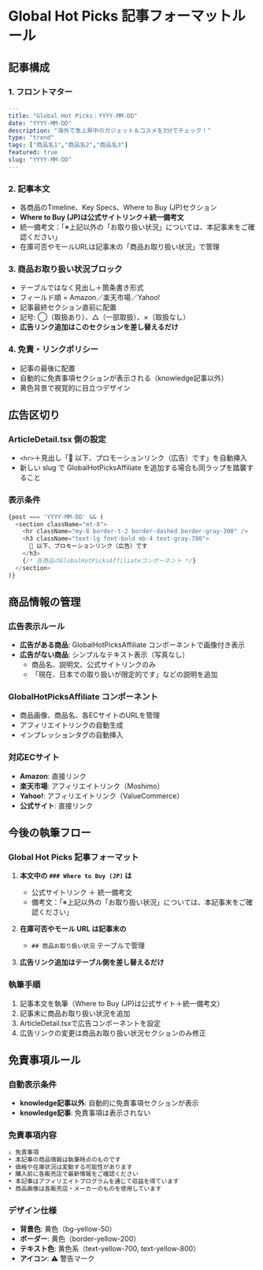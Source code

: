 # Global Hot Picks 記事フォーマットルール

## 記事構成

### 1. フロントマター
```yaml
---
title: "Global Hot Picks｜YYYY-MM-DD"
date: "YYYY-MM-DD"
description: "海外で急上昇中のガジェット＆コスメを3分でチェック！"
type: "trend"
tags: ["商品名1","商品名2","商品名3"]
featured: true
slug: "YYYY-MM-DD"
---
```

### 2. 記事本文
- 各商品のTimeline、Key Specs、Where to Buy (JP)セクション
- **Where to Buy (JP)は公式サイトリンク＋統一備考文**
- 統一備考文：「※上記以外の「お取り扱い状況」については、本記事末をご確認ください」
- 在庫可否やモールURLは記事末の「商品お取り扱い状況」で管理

### 3. 商品お取り扱い状況ブロック
- テーブルではなく見出し＋箇条書き形式
- フィールド順 = Amazon／楽天市場／Yahoo!
- 記事最終セクション直前に配置
- 記号: ◯（取扱あり）、△（一部取扱）、×（取扱なし）
- **広告リンク追加はこのセクションを差し替えるだけ**

### 4. 免責・リンクポリシー
- 記事の最後に配置
- 自動的に免責事項セクションが表示される（knowledge記事以外）
- 黄色背景で視覚的に目立つデザイン

## 広告区切り

### ArticleDetail.tsx 側の設定
- `<hr>`＋見出し「🛒 以下、プロモーションリンク（広告）です」を自動挿入
- 新しい slug で GlobalHotPicksAffiliate を追加する場合も同ラップを踏襲すること

### 表示条件
```typescript
{post === 'YYYY-MM-DD' && (
  <section className="mt-8">
    <hr className="my-8 border-t-2 border-dashed border-gray-300" />
    <h3 className="text-lg font-bold mb-4 text-gray-700">
      🛒 以下、プロモーションリンク（広告）です
    </h3>
    {/* 各商品のGlobalHotPicksAffiliateコンポーネント */}
  </section>
)}
```

## 商品情報の管理

### 広告表示ルール
- **広告がある商品**: GlobalHotPicksAffiliate コンポーネントで画像付き表示
- **広告がない商品**: シンプルなテキスト表示（写真なし）
  - 商品名、説明文、公式サイトリンクのみ
  - 「現在、日本での取り扱いが限定的です」などの説明を追加

### GlobalHotPicksAffiliate コンポーネント
- 商品画像、商品名、各ECサイトのURLを管理
- アフィリエイトリンクの自動生成
- インプレッションタグの自動挿入

### 対応ECサイト
- **Amazon**: 直接リンク
- **楽天市場**: アフィリエイトリンク（Moshimo）
- **Yahoo!**: アフィリエイトリンク（ValueCommerce）
- **公式サイト**: 直接リンク

## 今後の執筆フロー

### Global Hot Picks 記事フォーマット

1. **本文中の `### Where to Buy (JP)` は**
   - 公式サイトリンク ＋ 統一備考文
   - 備考文：「※上記以外の「お取り扱い状況」については、本記事末をご確認ください」

2. **在庫可否やモール URL は記事末の**
   - `## 商品お取り扱い状況` テーブルで管理

3. **広告リンク追加はテーブル側を差し替えるだけ**

### 執筆手順
1. 記事本文を執筆（Where to Buy (JP)は公式サイト＋統一備考文）
2. 記事末に商品お取り扱い状況を追加
3. ArticleDetail.tsxで広告コンポーネントを設定
4. 広告リンクの変更は商品お取り扱い状況セクションのみ修正

## 免責事項ルール

### 自動表示条件
- **knowledge記事以外**: 自動的に免責事項セクションが表示
- **knowledge記事**: 免責事項は表示されない

### 免責事項内容
```markdown
⚠️ 免責事項
• 本記事の商品情報は執筆時点のものです
• 価格や在庫状況は変動する可能性があります
• 購入前に各販売店で最新情報をご確認ください
• 本記事はアフィリエイトプログラムを通じて収益を得ています
• 商品画像は各販売店・メーカーのものを使用しています
```

### デザイン仕様
- **背景色**: 黄色（bg-yellow-50）
- **ボーダー**: 黄色（border-yellow-200）
- **テキスト色**: 黄色系（text-yellow-700, text-yellow-800）
- **アイコン**: ⚠️ 警告マーク 